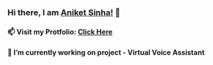 ### Hi there, I am <a href =  "aniketsinha06.github.io">Aniket Sinha!</a> 👋
#### 📫 Visit my Protfolio: <a href =  "aniketsinha06.github.io">Click Here</a>
#### 🔭 I’m currently working on project - Virtual Voice Assistant


<!--
**aniketsinha06/aniketsinha06** is a ✨ _special_ ✨ repository because its `README.md` (this file) appears on your GitHub profile.

Here are some ideas to get you started:

- 🔭 I’m currently working on project - Virtual Voice Assistant
- 🌱 I’m currently learning Data Science
- 💬 Ask me about my work
- 📫 How to reach me: <a href =  "aniketsinha06.github.io">Click Here</a>
- 😄 Pronouns: He/Him
- ⚡ Fun fact: 
-->
